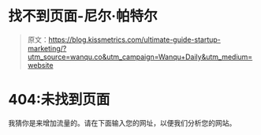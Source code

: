 # 找不到页面-尼尔·帕特尔

> 原文：<https://blog.kissmetrics.com/ultimate-guide-startup-marketing/?utm_source=wanqu.co&utm_campaign=Wanqu+Daily&utm_medium=website>

# 404:未找到页面

我猜你是来增加流量的。请在下面输入您的网址，以便我们分析您的网站。